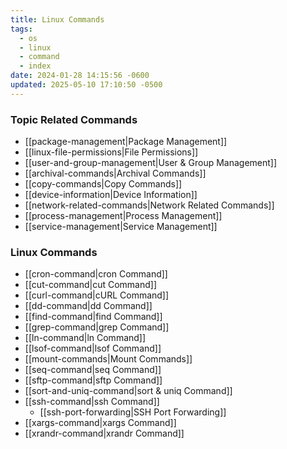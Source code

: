 ```yaml
---
title: Linux Commands
tags:
  - os
  - linux
  - command
  - index
date: 2024-01-28 14:15:56 -0600
updated: 2025-05-10 17:10:50 -0500
---
```


### Topic Related Commands

* [[package-management|Package Management]]
* [[linux-file-permissions|File Permissions]]
* [[user-and-group-management|User & Group Management]]
* [[archival-commands|Archival Commands]]
* [[copy-commands|Copy Commands]]
* [[device-information|Device Information]]
* [[network-related-commands|Network Related Commands]]
* [[process-management|Process Management]]
* [[service-management|Service Management]]

### Linux Commands

* [[cron-command|cron Command]]
* [[cut-command|cut Command]]
* [[curl-command|cURL Command]]
* [[dd-command|dd Command]]
* [[find-command|find Command]]
* [[grep-command|grep Command]]
* [[ln-command|ln Command]]
* [[lsof-command|lsof Command]]
* [[mount-commands|Mount Commands]]
* [[seq-command|seq Command]]
* [[sftp-command|sftp Command]]
* [[sort-and-uniq-command|sort & uniq Command]]
* [[ssh-command|ssh Command]]
	* [[ssh-port-forwarding|SSH Port Forwarding]]
* [[xargs-command|xargs Command]]
* [[xrandr-command|xrandr Command]]
